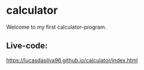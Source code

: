 # calculator
Welcome to my first calculator-program.
## Live-code:
https://lucasdasilva96.github.io/calculator/index.html

